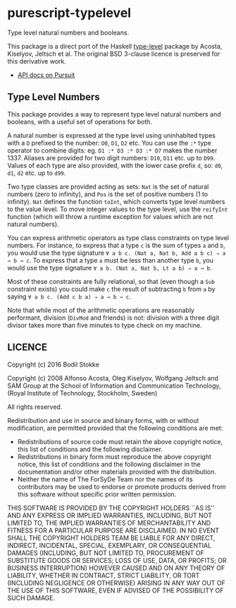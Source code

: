 # purescript-typelevel

Type level natural numbers and booleans.

This package is a direct port of the Haskell [type-level](https://github.com/forsyde/type-level) package by Acosta, Kiselyov, Jeltsch et al. The original BSD 3-clause licence is preserved for this derivative work.

* [API docs on Pursuit](http://pursuit.purescript.org/packages/purescript-typelevel/)

## Type Level Numbers

This package provides a way to represent type level natural numbers and booleans, with a useful set of operations for both.

A natural number is expressed at the type level using uninhabited types with a `D` prefixed to the number: `D0`, `D1`, `D2` etc. You can use the `:*` type operator to combine digits: eg. `D1 :* D3 :* D3 :* D7` makes the number 1337. Aliases are provided for two digit numbers: `D10`, `D11` etc. up to `D99`. Values of each type are also provided, with the lower case prefix `d`, so: `d0`, `d1`, `d2` etc. up to `d99`.

Two type classes are provided acting as sets: `Nat` is the set of natural numbers (zero to infinity), and `Pos` is the set of positive numbers (1 to infinity). `Nat` defines the function `toInt`, which converts type level numbers to the value level. To move integer values to the type level, use the `reifyInt` function (which will throw a runtime exception for values which are not natural numbers).

You can express arithmetic operators as type class constraints on type level numbers. For instance, to express that a type `c` is the sum of types `a` and `b`, you would use the type signature `∀ a b c. (Nat a, Nat b, Add a b c) ⇒ a → b → c`. To express that a type `a` must be less than another type `b`, you would use the type signature `∀ a b. (Nat a, Nat b, Lt a b) ⇒ a → b`.

Most of these constraints are fully relational, so that (even though a `Sub` constraint exists) you could make `c` the result of subtracting `b` from `a` by saying `∀ a b c. (Add c b a) ⇒ a → b → c`.

Note that while most of the arithmetic operations are reasonably performant, division (`DivMod` and friends) is not: division with a three digit divisor takes more than five minutes to type check on my machine.

## LICENCE

Copyright (c) 2016 Bodil Stokke

Copyright (c) 2008 Alfonso Acosta, Oleg Kiselyov, Wolfgang Jeltsch and
 SAM Group at the School of Information and Communication  Technology,
 (Royal Institute of Technology, Stockholm, Sweden)

All rights reserved.

Redistribution and use in source and binary forms, with or without
modification, are permitted provided that the following conditions are met:

* Redistributions of source code must retain the above copyright
  notice, this list of conditions and the following disclaimer.
* Redistributions in binary form must reproduce the above copyright
  notice, this list of conditions and the following disclaimer in the
  documentation and/or other materials provided with the distribution.
* Neither the name of The ForSyDe Team nor the
  names of its contributors may be used to endorse or promote products
  derived from this software without specific prior written permission.

THIS SOFTWARE IS PROVIDED BY THE COPYRIGHT HOLDERS ``AS IS'' AND ANY
EXPRESS OR IMPLIED WARRANTIES, INCLUDING, BUT NOT LIMITED TO, THE IMPLIED
WARRANTIES OF MERCHANTABILITY AND FITNESS FOR A PARTICULAR PURPOSE ARE
DISCLAIMED. IN NO EVENT SHALL THE COPYRIGHT HOLDERS TEAM BE LIABLE FOR ANY
DIRECT, INDIRECT, INCIDENTAL, SPECIAL, EXEMPLARY, OR CONSEQUENTIAL DAMAGES
(INCLUDING, BUT NOT LIMITED TO, PROCUREMENT OF SUBSTITUTE GOODS OR SERVICES;
LOSS OF USE, DATA, OR PROFITS; OR BUSINESS INTERRUPTION) HOWEVER CAUSED AND
ON ANY THEORY OF LIABILITY, WHETHER IN CONTRACT, STRICT LIABILITY, OR TORT
(INCLUDING NEGLIGENCE OR OTHERWISE) ARISING IN ANY WAY OUT OF THE USE OF THIS
SOFTWARE, EVEN IF ADVISED OF THE POSSIBILITY OF SUCH DAMAGE.
